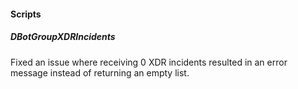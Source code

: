#### Scripts

##### DBotGroupXDRIncidents
Fixed an issue where receiving 0 XDR incidents resulted in an error message instead of returning an empty list.